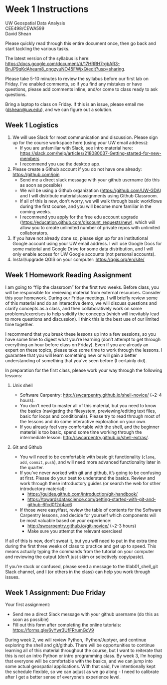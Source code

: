 # Week 1 Instructions

UW Geospatial Data Analysis  
CEE498/CEWA599  
David Shean  

Please quickly read through this entire document once, then go back and start tackling the various tasks.

The latest version of the syllabus is here: https://docs.google.com/document/d/17HRRH7rgbAR3-BnJP9qKdAheam8_qngzyuNO45FWjxQ/edit?usp=sharing.  

Please take 5-10 minutes to review the syllabus before our first lab on Friday. I’ve enabled comments, so if you find any mistakes or have questions, please add comments inline, and/or come to class ready to ask questions.

Bring a laptop to class on Friday. If this is an issue, please email me (dshean@uw.edu), and we can figure out a solution.

## Week 1 Logistics
1. We will use Slack for most communication and discussion. Please sign up for the course workspace here (using your UW email address): 
    * If you are unfamiliar with Slack, see intro material here: https://slack.com/help/articles/218080037-Getting-started-for-new-members
    * I recommend you use the desktop app.
1. Please create a Github account if you do not have one already: https://github.com/join
    * Send me a direct slack message with your github username (do this as soon as possible)
    * We will be using a Github organization (https://github.com/UW-GDA) and I will distribute materials/assignments using Github Classroom.
    * If all of this is new, don’t worry, we will walk through basic workflows during the first course, and you will become more familiar in the coming weeks.
    * I recommend you apply for the free edu account upgrade (https://education.github.com/discount_requests/new), which will allow you to create unlimited number of private repos with unlimited collaborators.
1. If you have not already done so, please sign up for an institutional Google account using your UW email address.  I will use Google Docs for some material and Google Drive for some data distribution, and I will only enable access for UW Google accounts (not personal accounts).
1. Install/upgrade QGIS on your computer: https://qgis.org/en/site/

## Week 1 Homework Reading Assignment
I am going to “flip the classroom” for the first two weeks. Before class, you will be responsible for reviewing material from external resources. Consider this your homework. During our Friday meetings, I will briefly review some of this material and do an interactive demo, we will discuss questions and clarify concepts as a class, and then collaboratively work on some problems/exercises to help solidify the concepts (which will inevitably lead to more questions and discussion). I think this is the best use of our limited time together.

I recommend that you break these lessons up into a few sessions, so you have some time to digest what you’re learning (don’t attempt to get through everything an hour before class on Friday). Even if you are already an expert on these topics, please take some time to work through the lessons. I guarantee that you will learn something new or will gain a better understanding of something that you’ve seen before (I certainly did). 

In preparation for the first class, please work your way through the following lessons:
1. Unix shell
    * Software Carpentry: http://swcarpentry.github.io/shell-novice/ (~2-4 hours). 
    * You don’t need to master all of this material, but you need to know the basics (navigating the filesystem, previewing/editing text files, basic for loops and conditionals). Please try to read through most of the lessons and do some interactive exploration on your own.
    * If you already feel very comfortable with the shell, and the beginner material is too basic, spend some time working through the intermediate lesson: http://swcarpentry.github.io/shell-extras/.  

2. Git and Github
    * You will need to be comfortable with basic git functionality (`clone`, `add`, `commit`, `push`), and will need more advanced functionality later in the quarter. 
    * If you’ve never worked with git and github, it’s going to be confusing at first. Please do your best to understand the basics. Review and work through these introductory guides (or search the web for other introductory material):
        * https://guides.github.com/introduction/git-handbook/
        * https://towardsdatascience.com/getting-started-with-git-and-github-6fcd0f2d4ac6
    * If those were easy/fast, review the table of contents for the Software Carpentry lessons, and decide for yourself which components will be most valuable based on your experience:
        * http://swcarpentry.github.io/git-novice/ (~2-3 hours)
        * Make sure you attempt the relevant exercises!

If all of this is new, don’t sweat it, but you will need to put in the extra time during the first three weeks of class to practice and get up to speed. This means actually typing the commands from the tutorial on your computer and reviewing the output (don’t just skim or selectively copy/paste). 

If you’re stuck or confused, please send a message to the #lab01_shell_git Slack channel, and I (or others in the class) can help you work through issues.

## Week 1 Assignment: Due Friday
Your first assignment:
* Send me a direct Slack message with your github username (do this as soon as possible)
* Fill out this form after completing the online tutorials: https://forms.gle/6vYwr3UfFRrumGcV9

During week 2, we will review Python, iPython/Juptyer, and continue exploring the shell and git/github. There will be opportunities to continue learning all of this material throughout the course, but I want to reiterate that this is not an intro Python or intro programming class. By week 3, I’m hoping that everyone will be comfortable with the basics, and we can jump into some actual geospatial applications. With that said, I’ve intentionally kept the schedule flexible, so we can adjust as we go along - I need to calibrate after I get a better sense of everyone’s experience level.

